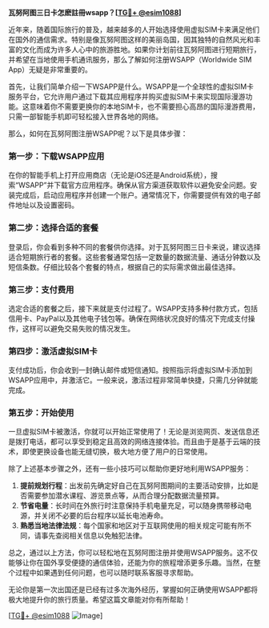 **瓦努阿图三日卡怎麽註冊wsapp？[[TG💪+ @esim1088](https://t.me/s/esim1088)]**

近年来，随着国际旅行的普及，越来越多的人开始选择使用虚拟SIM卡来满足他们在国外的通信需求。特别是像瓦努阿图这样的美丽岛国，因其独特的自然风光和丰富的文化而成为许多人心中的旅游胜地。如果你计划前往瓦努阿图进行短期旅行，并希望在当地使用手机通讯服务，那么了解如何注册WSAPP（Worldwide SIM App）无疑是非常重要的。

首先，让我们简单介绍一下WSAPP是什么。WSAPP是一个全球性的虚拟SIM卡服务平台，它允许用户通过下载其应用程序并购买虚拟SIM卡来实现国际漫游功能。这意味着你不需要更换你的本地SIM卡，也不需要担心高昂的国际漫游费用，只需一部智能手机即可轻松接入世界各地的网络。

那么，如何在瓦努阿图注册WSAPP呢？以下是具体步骤：

### 第一步：下载WSAPP应用

在你的智能手机上打开应用商店（无论是iOS还是Android系统），搜索“WSAPP”并下载官方应用程序。确保从官方渠道获取软件以避免安全问题。安装完成后，启动应用程序并创建一个账户。通常情况下，你需要提供有效的电子邮件地址以及设置密码。

### 第二步：选择合适的套餐

登录后，你会看到多种不同的套餐供你选择。对于瓦努阿图三日卡来说，建议选择适合短期旅行者的套餐。这些套餐通常包括一定数量的数据流量、通话分钟数以及短信条数。仔细比较各个套餐的特点，根据自己的实际需求做出最佳选择。

### 第三步：支付费用

选定合适的套餐之后，接下来就是支付过程了。WSAPP支持多种付款方式，包括信用卡、PayPal以及其他电子钱包等。确保在网络状况良好的情况下完成支付操作，这样可以避免交易失败的情况发生。

### 第四步：激活虚拟SIM卡

支付成功后，你会收到一封确认邮件或短信通知。按照指示将虚拟SIM卡添加到WSAPP应用中，并激活它。一般来说，激活过程非常简单快捷，只需几分钟就能完成。

### 第五步：开始使用

一旦虚拟SIM卡被激活，你就可以开始正常使用了！无论是浏览网页、发送信息还是拨打电话，都可以享受到稳定且高效的网络连接体验。而且由于是基于云端的技术，即使更换设备也能无缝切换，极大地方便了用户的日常使用。

除了上述基本步骤之外，还有一些小技巧可以帮助你更好地利用WSAPP服务：

1. **提前规划行程**：出发前先确定好自己在瓦努阿图期间的主要活动安排，比如是否需要参加潜水课程、游览景点等，从而合理分配数据流量预算。
2. **节省电量**：长时间在外旅行时注意保持手机电量充足，可以随身携带移动电源，并关闭不必要的后台程序以延长电池寿命。
3. **熟悉当地法律法规**：每个国家和地区对于互联网使用的相关规定可能有所不同，请事先查阅相关信息以免触犯法律。

总之，通过以上方法，你可以轻松地在瓦努阿图注册并使用WSAPP服务。这不仅能够让你在国外享受便捷的通信体验，还能为你的旅程增添更多乐趣。当然，在整个过程中如果遇到任何问题，也可以随时联系客服寻求帮助。

无论你是第一次出国还是已经有过多次海外经历，掌握如何正确使用WSAPP都将极大地提升你的旅行质量。希望这篇文章能对你有所帮助！

[[TG💪+ @esim1088](https://t.me/s/esim1088) ![Image](https://i.postimg.cc/4NQfJmqS/Snipaste-2025-05-13-00-14-12.png)]